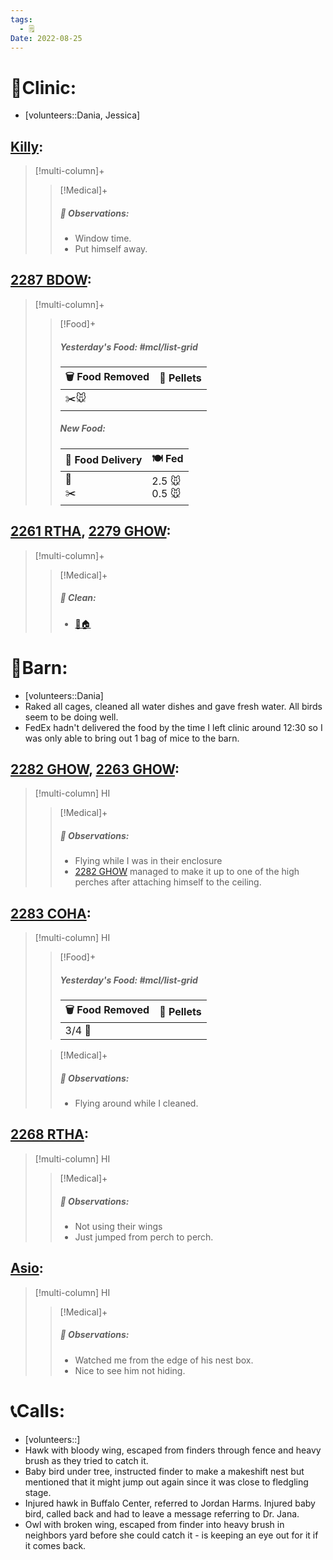 ```yaml
---
tags:
  - 🗒️
Date: 2022-08-25
---
```


# 🏥Clinic:
- [volunteers::Dania, Jessica]

## [Killy](../RARE%20Birds/Ed%20Birds/Killy.md):
> [!multi-column]+
>
>> [!Medical]+
>> ##### 🔭 Observations:
>> - Window time.
>> - Put himself away.

## [2287 BDOW](../RARE%20Birds/2287%20BDOW.md):
> [!multi-column]+
>
>> [!Food]+
>> ##### Yesterday's Food: #mcl/list-grid
>> |🗑️ Food Removed| 💩 Pellets
>> |---|---|
>>|✂️🐭|
>>
>> ##### New Food:
>> |🚚 Food Delivery| 🍽️ Fed|
>> |---|---|
>>|🫱 <br> ✂️|2.5 🐭<br> 0.5 🐭
>

## [2261 RTHA](../RARE%20Birds/2261%20RTHA.md), [2279 GHOW](../RARE%20Birds/2279%20GHOW.md):
> [!multi-column]+
>
>> [!Medical]+
>>##### 🫧 Clean:
>> - [🧼🏠](../Admin/Codes/Moved%20to%20clean%20cage.md)

# 🏡Barn:
- [volunteers::Dania]
- Raked all cages, cleaned all water dishes and gave fresh water. All birds seem to be doing well.
- FedEx hadn't delivered the food by the time I left clinic around 12:30 so I was only able to bring out 1 bag of mice to the barn.

## [2282 GHOW](../RARE%20Birds/2282%20GHOW.md), [2263 GHOW](../RARE%20Birds/2263%20GHOW.md):
> [!multi-column] HI
>
>> [!Medical]+
>> ##### 🔭 Observations:
>> - Flying while I was in their enclosure
>> - [2282 GHOW](../RARE%20Birds/2282%20GHOW.md) managed to make it up to one of the high perches after attaching himself to the ceiling.

## [2283 COHA](../RARE%20Birds/2283%20COHA.md):
> [!multi-column] HI
>
>> [!Food]+
>> ##### Yesterday's Food: #mcl/list-grid
>> |🗑️ Food Removed| 💩 Pellets
>> |---|---|
>>|3/4 🐥|
>
>> [!Medical]+
>> ##### 🔭 Observations:
>> - Flying around while I cleaned.

## [2268 RTHA](../RARE%20Birds/2268%20RTHA.md):
> [!multi-column] HI
>
>> [!Medical]+
>> ##### 🔭 Observations:
>> - Not using their wings
>> - Just jumped from perch to perch.

## [Asio](../RARE%20Birds/Ed%20Birds/Asio.md):
> [!multi-column] HI
>
>> [!Medical]+
>> ##### 🔭 Observations:
>> - Watched me from the edge of his nest box.
>> - Nice to see him not hiding.

# 📞Calls:
- [volunteers::]
- Hawk with bloody wing, escaped from finders through fence and heavy brush as they tried to catch it.
- Baby bird under tree, instructed finder to make a makeshift nest but mentioned that it might jump out again since it was close to fledgling stage.
- Injured hawk in Buffalo Center, referred to Jordan Harms. Injured baby bird, called back and had to leave a message referring to Dr. Jana.
- Owl with broken wing, escaped from finder into heavy brush in neighbors yard before she could catch it - is keeping an eye out for it if it comes back.